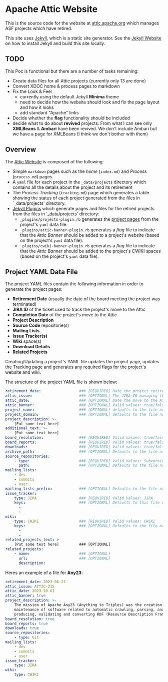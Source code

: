 <!--
#
# Licensed to the Apache Software Foundation (ASF) under one or more
# contributor license agreements.  See the NOTICE file distributed with
# this work for additional information regarding copyright ownership.
# The ASF licenses this file to You under the Apache License, Version 2.0
# (the "License"); you may not use this file except in compliance with
# the License.  You may obtain a copy of the License at
#
#     http://www.apache.org/licenses/LICENSE-2.0
#
# Unless required by applicable law or agreed to in writing, software
# distributed under the License is distributed on an "AS IS" BASIS,
# WITHOUT WARRANTIES OR CONDITIONS OF ANY KIND, either express or implied.
# See the License for the specific language governing permissions and
# limitations under the License.
#
-->

# Apache Attic Website

This is the source code for the website at [attic.apache.org](https://attic.apache.org)
which manages ASF projects which have retired.

This site uses [Jekyll](https://github.com/jekyll/jekyll), which is a static site generator.
See the [Jekyll Website](https://jekyllrb.com/) on how to install Jekyll and build this
site locally.

## TODO
This Poc is functional but there are a number of tasks remaining:
  - Create data files for all Attic projects (currently only 13 are done)
  - Convert XDOC home & process pages to markdown
  - Fix the Look & Feel
    - currently using the default Jekyll **Minima** theme
    - need to decide how the website should look and fix the page layout and how it looks
    - add standard "Apache" links
  - Decide whether the **flag** functionality should be included
  - decide what to do about **revived** projects. From what I can see only
    **XMLBeans** & **Ambari** have been revived. We don't include Ambari but we
    have a page for XMLBeans (I think we don't bother with them)


## Overview

The [Attic Website](https://attic.apache.org) is composed of the following:

  - Simple `markdown` pages such as the _home_ (`index.md`) and _Process_ (`process.md`) pages.
  - A `yaml` file for each project in the `_data/projects` directory which contains all the
    details about the project and its retirement
  - The _Process Tracking_ (`tracking.md`) page which generates a table showing the status of each
    project generated from the files in `_data/projects' directory.
  - [Jekyll Plugins](https://jekyllrb.com/docs/plugins/) which generate pages and files for the
    retired projects from the files in `_data/projects' directory:
    - `_plugins/projects-plugin.rb` generates the [project pages](https://attic.apache.org/projects/)
      from the project's `yaml` data file.
    - `_plugins/attic-banner-plugin.rb` generates a _flag_ file to indicate that the _Attic Banner_
      should be added to a project's website (based on the project's `yaml` data file).
    - `_plugins/cwiki-banner-plugin.rb` generates a _flag_ file to indicate that the _Attic Banner_
      should be added to the project's CWIKI spaces (based on the project's `yaml` data file).

## Project YAML Data File

The project YAML files contain the following information in order to generate the project pages:
  - **Retirement Date** (usually the date of the board meeting the project was terminated)
  - **JIRA ID** of the ticket used to track the project's move to the Attic
  - **Completion Date** of the project's move to the Attic
  - **Project Description**
  - **Source Code** repositorie(s)
  - **Mailing Lists**
  - **Issue Tracker(s)**
  - **Wiki** space(s)
  - **Download Details**
  - **Related Projects**

Creating/Updating a project's YAML file updates the project page, updates the Tracking page
and generates any required flags for the project's website and wiki.

The structure of the project YAML file is shown below:

```yaml
retirement_date:                 ### [REQUIRED] Date the project retired (yyyy-mm-dd)                             
attic_issue:                     ### [OPTIONAL] The JIRA-ID managing the projects retirement
attic_date:                      ### [OPTIONAL] Date the move to the Attic was completed (yyyy-mm-dd)
attic_banner:                    ### [OPTIONAL] Valid values: true/false
project_name:                    ### [OPTIONAL] defaults to the file name
project_domain:                  ### [OPTIONAL] defaults to the file name + ".apache.org"
project_description: >-
    [Put some text here]
additional_text: >-
    [Put some text here]
board_resolution:                ### [REQUIRED] Valid values: true/false
board_reports:                   ### [REQUIRED] Valid values: true/false
downloads:                       ### [REQUIRED] Valid values: true/false
archive_path:                    ### [OPTIONAL] Defaults to the file name
source_repositories:
    - type:                      ### [REQUIRED] Valid Values: Subversion, Git
      path:                      ### [OPTIONAL] Defaults to the file name
mailing_lists:
    - dev
    - commits
    - user
mailing_lists_prefix:            ### [OPTIONAL] Defaults to the file name
issue_tracker:
    type: JIRA                   ### [REQUIRED] Valid Values: JIRA
    keys:                        ### [OPTIONAL] Defaults to this file name
      -
      -
wiki:
    type: CWIKI                  ### [REQUIRED] Valid values: CWIKI
    keys:                        ### [OPTIONAL] Defaults to the file name
      -
      -
related_projects_text: >-
    [Put some text here]         ### [OPTIONAL]
related_projects:
    - name:                      ### [OPTIONAL]
      url:                       ### [OPTIONAL]
      description:           
```

Heres an example of a file for **Any23**:

```yaml
retirement_date: 2023-06-21
attic_issue: ATTIC-215
attic_date: 2023-10-01
attic_banner: true 
project_description: >-
    The mission of Apache Any23 (Anything to Triples) was the creation and
    maintenance of software related to automatic crawling, parsing, analyzing,
    producing, validating and converting RDF (Resource Description Framework) data.
board_resolution: true
board_reports: true
downloads: true
source_repositories:
    - type: Git
mailing_lists:
    - dev
    - commits
    - user
issue_tracker:
    type: JIRA
wiki:
    type: CWIKI

```
